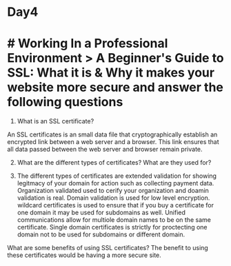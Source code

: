 # Day4 

# # Working In a Professional Environment > A Beginner's Guide to SSL: What it is & Why it makes your website more secure and answer the following questions

1. What is an SSL certificate?

 An SSL certificates is an small data file that cryptographically establish an encrypted link between a web server and a browser. This link ensures that all data passed between the web server and browser remain private.

2. What are the different types of certificates? What are they used for?

3. The different types of certificates are extended validation for showing legitmacy of your domain for action such as collecting payment data. Organization validated used to cerify your organization and doamin validation is real. Domain validation is used for low level encryption. wildcard certificates is used to ensure that if you buy a certificate for one domain it may be used for subdomains as well. Unified communications allow for multiole domain names to be on the same certificate. Single domain certificates is strictly for proctecting one domain not to be used for subdomains or different domain.



What are some benefits of using SSL certificates?
The benefit to using these certificates would be having a  more secure site.